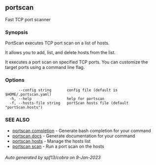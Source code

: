 ## portscan

Fast TCP port scanner

### Synopsis

PortScan executes TCP port scan on a list of hosts.

It allows you to add, list, and delete hosts from the list.

It executes a port scan on specified TCP ports. You can customize
the target ports using a command line flag.

### Options

```
      --config string       config file (default is $HOME/.portscan.yaml)
  -h, --help                help for portscan
  -f, --hosts-file string   portScan hosts file (default "portScan.hosts")
```

### SEE ALSO

* [portscan completion](portscan_completion.md)	 - Generate bash completion for your command
* [portscan docs](portscan_docs.md)	 - Generate documentation for your command
* [portscan hosts](portscan_hosts.md)	 - Manage the hosts list
* [portscan scan](portscan_scan.md)	 - Run a port scan on the hosts

###### Auto generated by spf13/cobra on 9-Jan-2023
